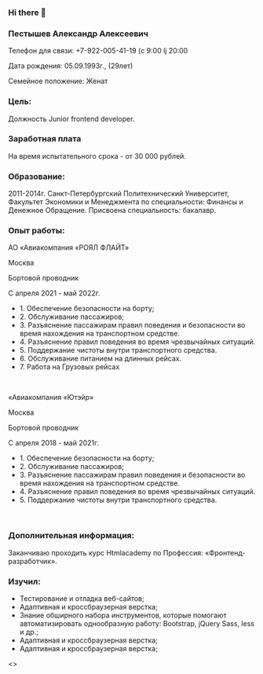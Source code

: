 ### Hi there 👋

<h3>Пестышев Александр Алексеевич</h3>

<p>Телефон для связи: +7-922-005-41-19 (c 9:00 lj 20:00</p>
<p>Дата рождения: 05.09.1993г., (29лет)</p>
<p>Семейное положение: Женат</p>

<h3>Цель:</h3><p>Должность Junior frontend developer.</p>

<h3>Заработная плата</h3><p>На время испытательного срока - от 30 000 рублей.</p>

<h3>Образование:</h3><p>2011-2014г. Санкт-Петербургский Политехнический Университет, Факультет Экономики и Менеджмента по специальности: Финансы и Денежное Обращение. Присвоена специальность: бакалавр.</p>

<h3>Опыт работы:</h3> 
<p>АО «Авиакомпания «РОЯЛ ФЛАЙТ»</p>
<p>Москва</p>
<p>Бортовой проводник</p>
<p>С апреля 2021 - май 2022г.</p>
<ul>
    <li>1. Обеспечение безопасности на борту;</li>
    <li>2. Обслуживание пассажиров;</li>
    <li>3. Разъяснение пассажирам правил поведения и безопасности во время нахождения на транспортном средстве.</li>
    <li>4. Разъяснение правил поведения во время чрезвычайных ситуаций.</li>
    <li>5. Поддержание чистоты внутри транспортного средства.</li>
    <li>6. Обслуживание питанием на длинных рейсах.</li>
    <li>7. Работа на Грузовых рейсах</li>  
</ul>
<br>
<p>«Авиакомпания «Ютэйр»</p>
<p>Москва</p>
<p>Бортовой проводник</p>
<p>С апреля 2018 - май 2021г.</p>
<ul>
    <li>1. Обеспечение безопасности на борту;</li>
    <li>2. Обслуживание пассажиров;</li>
    <li>3. Разъяснение пассажирам правил поведения и безопасности во время нахождения на транспортном средстве.</li>
    <li>4. Разъяснение правил поведения во время чрезвычайных ситуаций.</li>
    <li>5. Поддержание чистоты внутри транспортного средства.</li>
</ul>
<br>

<h3>Дополнительная информация:</h3>
<p>Заканчиваю проходить курс Htmlacademy по Профессия:  «Фронтенд-разработчик».</p>
<h3>Изучил:</h3>
<ul><li>Тестирование и отладка веб-сайтов;</li>
    <li>Адаптивная и кроссбраузерная верстка;</li>
    <li>Знание обширного набора инструментов, которые помогают автоматизировать однообразную работу: Bootstrap, jQuery Sass, less и др.;</li>
    <li>Адаптивная и кроссбраузерная верстка;</li>
    <li>Адаптивная и кроссбраузерная верстка;</li>
</ul>
<>
<p></p>




